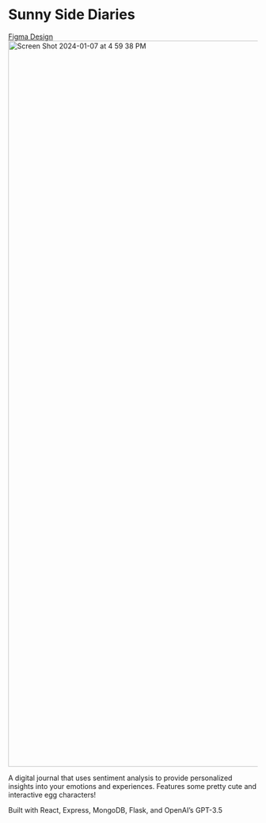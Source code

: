 # Sunny Side Diaries #

[Figma Design](https://www.figma.com/file/Eg1W3VKdVN6m3Zk3W0h1bv/Sunny-Side-Diaries-Design?type=design&node-id=0%3A1&mode=design&t=nqu6ncBZoNGzmK2y-1)
<img width="1465" alt="Screen Shot 2024-01-07 at 4 59 38 PM" src="https://github.com/xuserena12/sunnyside-diaries/assets/84420380/20a10110-1aab-4608-980d-8f7ed4a52910">

A digital journal that uses sentiment analysis to provide personalized insights into your emotions and experiences. Features some pretty cute and interactive egg characters!

Built with React, Express, MongoDB, Flask, and OpenAI’s GPT-3.5

